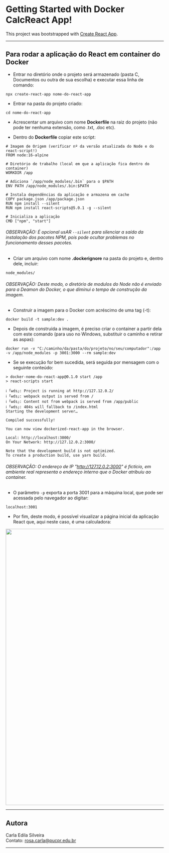 # Getting Started with Docker CalcReact App!  
This project was bootstrapped with [Create React App](https://github.com/facebook/create-react-app).  

--- 

## Para rodar a aplicação do React em container do Docker  

- Entrar no diretório onde o projeto será armazenado (pasta C, Documentos ou outra de sua escolha) e executar essa linha de comando:  

```
npx create-react-app nome-do-react-app
```  

- Entrar na pasta do projeto criado:  

```
cd nome-do-react-app
```  

- Acrescentar um arquivo com nome **Dockerfile** na raiz do projeto (não pode ter nenhuma extensão, como .txt, .doc etc).

- Dentro do **Dockerfile** copiar este script:  

```
# Imagem de Origem (verificar nº da versão atualizada do Node e do react-script!)
FROM node:16-alpine

# Diretório de trabalho (local em que a aplicação fica dentro do container)
WORKDIR /app

# Adiciona `/app/node_modules/.bin` para o $PATH
ENV PATH /app/node_modules/.bin:$PATH

# Instala dependências da aplicação e armazena em cache
COPY package.json /app/package.json
RUN npm install --silent
RUN npm install react-scripts@5.0.1 -g --silent

# Inicializa a aplicação
CMD ["npm", "start"]
```  

###### *OBSERVAÇÃO: É opcional usAR ```--silent``` para silenciar a saída da instalação dos pacotes NPM, pois pode ocultar problemas no funcionamento desses pacotes.*   

- Criar um arquivo com nome **.dockerignore** na pasta do projeto e, dentro dele, incluir:  

```node_modules/```
###### *OBSERVAÇÃO: Deste modo, o diretório de modulos do Node não é enviado para a Deamon do Docker, o que diminui o tempo de construção da imagem.*

- Construir a imagem para o Docker com acréscimo de uma tag (-t):
```
docker build -t sample:dev .
```

- Depois de construída a imagem, é preciso criar o container a partir dela com este comando (para uso no Windows, substituir o caminho e retirar as aspas):
```
docker run -v "C:/caminho/da/pasta/do/projeto/no/seu/computador":/app -v /app/node_modules -p 3001:3000 --rm sample:dev
```
- Se se execução for bem sucedida, será seguida por mensagem com o seguinte conteúdo:
```
> docker-nome-do-react-app@0.1.0 start /app
> react-scripts start

ℹ ｢wds｣: Project is running at http://127.12.0.2/
ℹ ｢wds｣: webpack output is served from /
ℹ ｢wds｣: Content not from webpack is served from /app/public
ℹ ｢wds｣: 404s will fallback to /index.html
Starting the development server…

Compiled successfully!

You can now view dockerized-react-app in the browser.

Local: http://localhost:3000/
On Your Network: http://127.12.0.2:3000/

Note that the development build is not optimized.
To create a production build, use yarn build.
```

###### *OBSERVAÇÃO: O endereço de IP "http://127.12.0.2:3000" é fictício, em ambiente real representa o endereço interno que o Docker atribuiu ao container.*

- O parâmetro ```-p``` exporta a porta 3001 para a máquina local, que pode ser acessada pelo navegador ao digitar:
```
localhost:3001
```

- Por fim, deste modo, é possível visualizar a página inicial da aplicação React que, aqui neste caso, é uma calculadora:  

<p align="center"> 
<img src="https://github.com/rosacarla/docker-calcreact-app/blob/master/images/localhost-3001-calc.png" width="880">
</p>  

---  

## Autora  
Carla Edila Silveira  
Contato: rosa.carla@pucpr.edu.br  

---  

